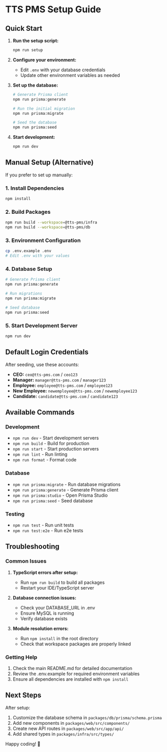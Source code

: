 # TTS PMS Setup Guide

## Quick Start

1. **Run the setup script:**
   ```bash
   npm run setup
   ```

2. **Configure your environment:**
   - Edit `.env` with your database credentials
   - Update other environment variables as needed

3. **Set up the database:**
   ```bash
   # Generate Prisma client
   npm run prisma:generate
   
   # Run the initial migration
   npm run prisma:migrate
   
   # Seed the database
   npm run prisma:seed
   ```

4. **Start development:**
   ```bash
   npm run dev
   ```

## Manual Setup (Alternative)

If you prefer to set up manually:

### 1. Install Dependencies
```bash
npm install
```

### 2. Build Packages
```bash
npm run build --workspace=@tts-pms/infra
npm run build --workspace=@tts-pms/db
```

### 3. Environment Configuration
```bash
cp .env.example .env
# Edit .env with your values
```

### 4. Database Setup
```bash
# Generate Prisma client
npm run prisma:generate

# Run migrations
npm run prisma:migrate

# Seed database
npm run prisma:seed
```

### 5. Start Development Server
```bash
npm run dev
```

## Default Login Credentials

After seeding, use these accounts:

- **CEO:** `ceo@tts-pms.com` / `ceo123`
- **Manager:** `manager@tts-pms.com` / `manager123`
- **Employee:** `employee@tts-pms.com` / `employee123`
- **New Employee:** `newemployee@tts-pms.com` / `newemployee123`
- **Candidate:** `candidate@tts-pms.com` / `candidate123`

## Available Commands

### Development
- `npm run dev` - Start development servers
- `npm run build` - Build for production
- `npm run start` - Start production servers
- `npm run lint` - Run linting
- `npm run format` - Format code

### Database
- `npm run prisma:migrate` - Run database migrations
- `npm run prisma:generate` - Generate Prisma client
- `npm run prisma:studio` - Open Prisma Studio
- `npm run prisma:seed` - Seed database

### Testing
- `npm run test` - Run unit tests
- `npm run test:e2e` - Run e2e tests

## Troubleshooting

### Common Issues

1. **TypeScript errors after setup:**
   - Run `npm run build` to build all packages
   - Restart your IDE/TypeScript server

2. **Database connection issues:**
   - Check your DATABASE_URL in .env
   - Ensure MySQL is running
   - Verify database exists

3. **Module resolution errors:**
   - Run `npm install` in the root directory
   - Check that workspace packages are properly linked

### Getting Help

1. Check the main README.md for detailed documentation
2. Review the .env.example for required environment variables
3. Ensure all dependencies are installed with `npm install`

## Next Steps

After setup:

1. Customize the database schema in `packages/db/prisma/schema.prisma`
2. Add new components in `packages/web/src/components/`
3. Create new API routes in `packages/web/src/app/api/`
4. Add shared types in `packages/infra/src/types/`

Happy coding! 🚀
